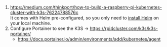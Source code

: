 ﻿1. https://medium.com/thinkport/how-to-build-a-raspberry-pi-kubernetes-cluster-with-k3s-76224788576c \
It comes with Helm pre-configured, so you only need to [install Helm](https://helm.sh/docs/intro/install/) on your local machine.
2. Configure Portainer to see the K3S -> https://rpi4cluster.com/k3s/k3s-portainer/
    * https://docs.portainer.io/admin/environments/add/kubernetes/agent

